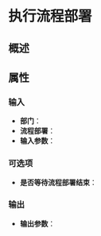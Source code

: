# 执行流程部署

## 概述

## 属性

### 输入

- **部门**：
- **流程部署**：
- **输入参数**：

### 可选项

- **是否等待流程部署结束**：

### 输出

- **输出参数**：
